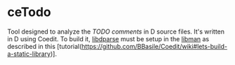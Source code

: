 ceTodo
======

Tool designed to analyze the _TODO comments_ in D source files.
It's written in D using Coedit. To build it, [libdparse](https://github.com/Hackerpilot/libdparse)
must be setup in the [libman](https://github.com/BBasile/Coedit/wiki#library-manager-widget) 
as described in this [tutorial(https://github.com/BBasile/Coedit/wiki#lets-build-a-static-library)].